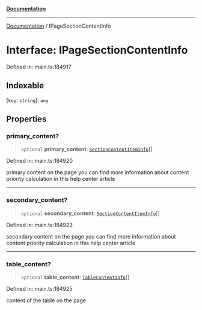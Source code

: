 [**Documentation**](../README.md)

***

[Documentation](../README.md) / IPageSectionContentInfo

# Interface: IPageSectionContentInfo

Defined in: main.ts:184917

## Indexable

\[`key`: `string`\]: `any`

## Properties

### primary\_content?

> `optional` **primary\_content**: [`SectionContentItemInfo`](../classes/SectionContentItemInfo.md)[]

Defined in: main.ts:184920

primary content on the page
you can find more information about content priority calculation in this help center article

***

### secondary\_content?

> `optional` **secondary\_content**: [`SectionContentItemInfo`](../classes/SectionContentItemInfo.md)[]

Defined in: main.ts:184923

secondary content on the page
you can find more information about content priority calculation in this help center article

***

### table\_content?

> `optional` **table\_content**: [`TableContentInfo`](../classes/TableContentInfo.md)[]

Defined in: main.ts:184925

content of the table on the page
